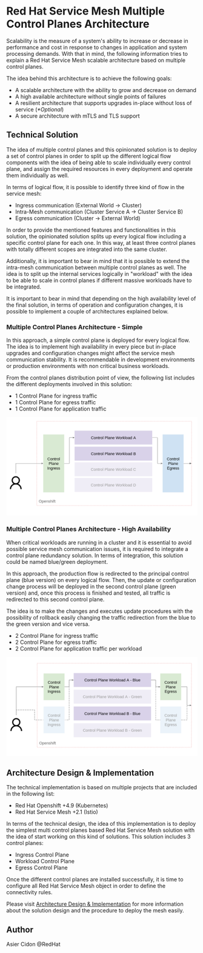 # Red Hat Service Mesh Multiple Control Planes Architecture

Scalability is the measure of a system's ability to increase or decrease in performance and cost in response to changes in application and system processing demands. With that in mind, the following information tries to explain a Red Hat Service Mesh scalable architecture based on multiple control planes. 

The idea behind this architecture is to achieve the following goals:

- A scalable architecture with the ability to grow and decrease on demand
- A high available architecture without single points of failures
- A resilient architecture that supports upgrades in-place without loss of service (_*Optional_)
- A secure architecture with mTLS and TLS support

## Technical Solution

The idea of multiple control planes and this opinionated solution is to deploy a set of control planes in order to split up the different logical flow components with the idea of being able to scale individually every control plane, and assign the required resources in every deployment and operate them individually as well.

In terms of logical flow, it is possible to identify three kind of flow in the service mesh:

- Ingress communication (External World -> Cluster)
- Intra-Mesh communication (Cluster Service A -> Cluster Service B)
- Egress communication (Cluster -> External World)

In order to provide the mentioned features and functionalities in this solution, the opinionated solution splits up every logical flow including a specific control plane for each one. In this way, at least three control planes with totally different scopes are integrated into the same cluster.

Additionally, it is important to bear in mind that it is possible to extend the intra-mesh communication between multiple control planes as well. The idea is to split up the internal services logically in "workload" with the idea to be able to scale in control planes if different massive workloads have to be integrated.

It is important to bear in mind that depending on the high availability level of the final solution, in terms of operation and configuration changes, it is possible to implement a couple of architectures explained below.

### Multiple Control Planes Architecture - Simple

In this approach, a simple control plane is deployed for every logical flow. The idea is to implement high availability in every piece but in-place upgrades and configuration changes might affect the service mesh communication stability. It is recommendable in development environments or production environments with non critical business workloads.

From the control planes distribution point of view, the following list includes the different deployments involved in this solution:

- 1 Control Plane for ingress traffic 
- 1 Control Plane for egress traffic
- 1 Control Plane for application traffic

![](./images/RHMesh_MCP_Simple.png "Red Hat Service Mesh Multiple Control Planes Architecture - Simple")

### Multiple Control Planes Architecture - High Availability

When critical workloads are running in a cluster and it is essential to avoid possible service mesh communication issues, it is required to integrate a control plane redundancy solution. In terms of integration, this solution could be named blue/green deployment. 

In this approach, the production flow is redirected to the principal control plane (blue version) on every logical flow. Then, the update or configuration change process will be deployed in the second control plane (green version) and, once this process is finished and tested, all traffic is redirected to this second control plane.

The idea is to make the changes and executes update procedures with the possibility of rollback easily changing the traffic redirection from the blue to the green version and vice versa.

- 2 Control Plane for ingress traffic 
- 2 Control Plane for egress traffic
- 2 Control Plane for application traffic per workload

![](./images/RHMesh_MCP_HA.png "Red Hat Service Mesh Multiple Control Planes Architecture - HA")

## Architecture Design & Implementation

The technical implementation is based on multiple projects that are included in the following list:

- Red Hat Openshift +4.9 (Kubernetes)
- Red Hat Service Mesh +2.1 (Istio)

In terms of the technical design, the idea of this implementation is to deploy the simplest multi control planes based Red Hat Service Mesh solution with the idea of start working on this kind of solutions. This solution includes 3 control planes:

- Ingress Control Plane
- Workload Control Plane
- Egress Control Plane

Once the different control planes are installed successfully, it is time to configure all Red Hat Service Mesh object in order to define the connectivity rules.

Please visit [Architecture Design & Implementation](./docs/setting_up.md) for more information about the solution design and the procedure to deploy the mesh easily.

## Author

Asier Cidon @RedHat
